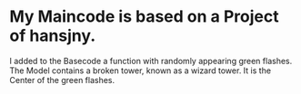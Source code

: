 # My Maincode is based on a Project of hansjny.

I added to the Basecode a function with randomly appearing green flashes.
The Model contains a broken tower, known as a wizard tower. It is the Center of the green flashes.





